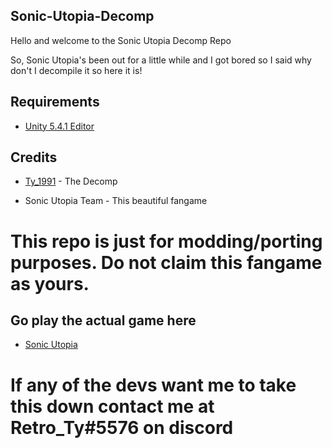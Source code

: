 ## Sonic-Utopia-Decomp

Hello and welcome to the Sonic Utopia Decomp Repo

So, Sonic Utopia's been out for a little while and I got bored so I said why don't I decompile it so here it is!

## Requirements

- [Unity 5.4.1 Editor](https://download.unity3d.com/download_unity/649f48bbbf0f/Windows64EditorInstaller/UnitySetup64-5.4.1f1.exe)


## Credits

- [Ty_1991](https://twitter.com/Ty_1991) - The Decomp

- Sonic Utopia Team - This beautiful fangame

# This repo is just for modding/porting purposes. Do not claim this fangame as yours.

## Go play the actual game here

- [Sonic Utopia](https://sonicfangameshq.com/forums/showcase/sonic-utopia-early-demo.33/)

# If any of the devs want me to take this down contact me at Retro_Ty#5576 on discord

